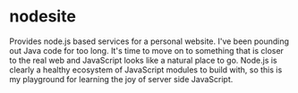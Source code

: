 nodesite
========

Provides node.js based services for a personal website. I've been pounding out Java
code for too long. It's time to move on to something that is closer to the real web
and JavaScript looks like a natural place to go. Node.js is clearly a healthy ecosystem
of JavaScript modules to build with, so this is my playground for learning the joy of
server side JavaScript.
